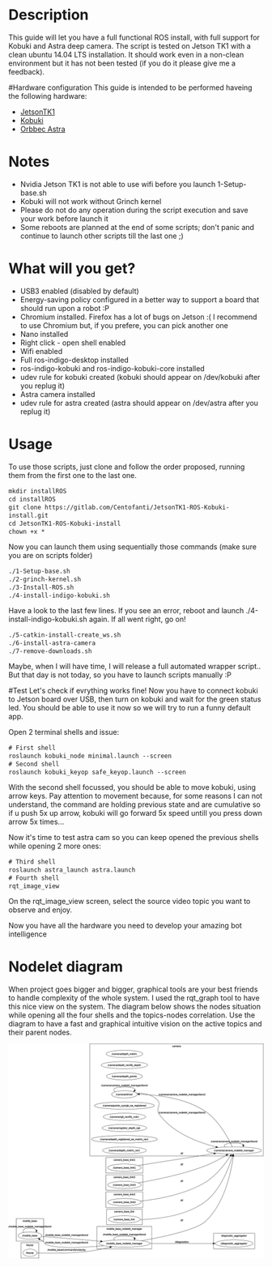 # Description
This guide will let you have a full functional ROS install, with full support for Kobuki and Astra deep camera.
The script is tested on Jetson TK1 with a clean ubuntu 14.04 LTS installation. It should work even in a non-clean environment but it has not been tested (if you do it please give me a feedback).

#Hardware configuration
This guide is intended to be performed haveing the following hardware:
- [JetsonTK1](http://www.nvidia.it/object/jetson-tk1-embedded-dev-kit-it.html)
- [Kobuki](http://kobuki.yujinrobot.com/wiki/online-user-guide/)
- [Orbbec Astra](https://orbbec3d.com/product-astra/)

# Notes
- Nvidia Jetson TK1 is not able to use wifi before you launch 1-Setup-base.sh
- Kobuki will not work without Grinch kernel
- Please do not do any operation during the script execution and save your work before launch it
- Some reboots are planned at the end of some scripts; don't panic and continue to launch other scripts till the last one ;)

# What will you get?
- USB3 enabled (disabled by default)
- Energy-saving policy configured in a better way to support a board that should run upon a robot :P
- Chromium installed. Firefox has a lot of bugs on Jetson :( I recommend to use Chromium but, if you prefere, you can pick another one
- Nano installed
- Right click - open shell enabled
- Wifi enabled
- Full ros-indigo-desktop installed
- ros-indigo-kobuki and ros-indigo-kobuki-core installed
- udev rule for kobuki created (kobuki should appear on /dev/kobuki after you replug it)
- Astra camera installed
- udev rule for astra created (astra should appear on /dev/astra after you replug it)


# Usage
To use those scripts, just clone and follow the order proposed, running them from the first one to the last one.
```shell
mkdir installROS
cd installROS
git clone https://gitlab.com/Centofanti/JetsonTK1-ROS-Kobuki-install.git
cd JetsonTK1-ROS-Kobuki-install
chown +x *
```
Now you can launch them using sequentially those commands (make sure you are on scripts folder)
```shell
./1-Setup-base.sh
./2-grinch-kernel.sh
./3-Install-ROS.sh
./4-install-indigo-kobuki.sh
```
Have a look to the last few lines. If you see an error, reboot and launch ./4-install-indigo-kobuki.sh again.
If all went right, go on!
```shell
./5-catkin-install-create_ws.sh
./6-install-astra-camera
./7-remove-downloads.sh
```

Maybe, when I will have time, I will release a full automated wrapper script.. But that day is not today, so you have to launch scripts manually :P

#Test
Let's check if evrything works fine!
Now you have to connect kobuki to Jetson board over USB, then turn on kobuki and wait for the green status led.
You should be able to use it now so we will try to run a funny default app.

Open 2 terminal shells and issue:
```shell
# First shell
roslaunch kobuki_node minimal.launch --screen
# Second shell
roslaunch kobuki_keyop safe_keyop.launch --screen
```
With the second shell focussed, you should be able to move kobuki, using arrow keys. Pay attention to movement because, for some reasons I can not understand, the command are holding previous state and are cumulative so if u push 5x up arrow, kobuki will go forward 5x speed untill you press down arrow 5x times...

Now it's time to test astra cam so you can keep opened the previous shells while opening 2 more ones:
```shell
# Third shell
roslaunch astra_launch astra.launch
# Fourth shell
rqt_image_view
```
On the rqt_image_view screen, select the source video topic you want to observe and enjoy.

Now you have all the hardware you need to develop your amazing bot intelligence

# Nodelet diagram
When project goes bigger and bigger, graphical tools are your best friends to handle complexity of the whole system. I used the rqt_graph tool to have this nice view on the system.
The diagram below shows the nodes situation while opening all the four shells and the topics-nodes correlation.
Use the diagram to have a fast and graphical intuitive vision on the active topics and their parent nodes.


![alt text][diagram]



[diagram]: img/Simple_keyop_with_astra_cam.png "Nodelet diagram"